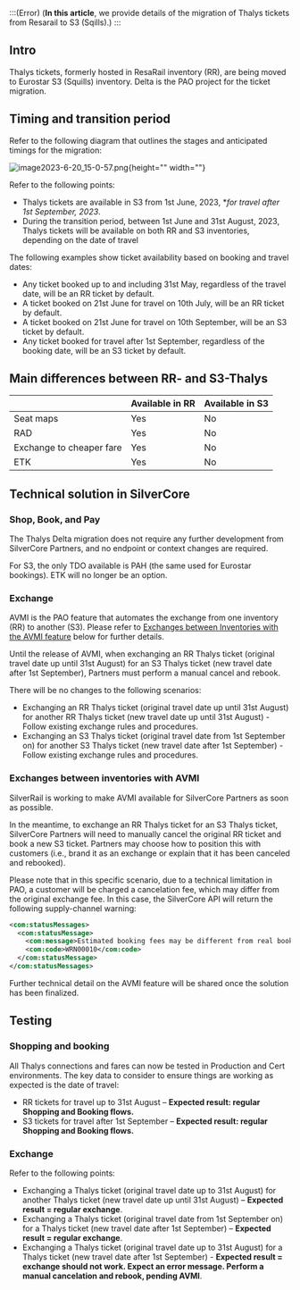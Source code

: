 :::(Error) (**In this article**, we provide details of the migration of Thalys tickets from Resarail to S3 (Sqills).)
:::

## Intro

Thalys tickets, formerly hosted in ResaRail inventory (RR), are being moved to Eurostar S3 (Squills) inventory.​  Delta is the PAO project for the ticket migration.

## Timing and transition period

Refer to the following diagram that outlines the stages and anticipated timings for the migration:

![image2023-6-20_15-0-57.png](https://files.document360.io/c53b2e89-8de3-47ad-adf4-5a70ab761260/Images/Documentation/image2023-6-20_15-0-57.png){height="" width=""}

Refer to the following points:

- Thalys tickets are available in S3 from 1st June, 2023, **for travel after 1st September, 2023*. ​
- During the transition period, between 1st June and 31st August, 2023, Thalys tickets will be available on both RR and S3 inventories, depending on the date of travel

The following examples show ticket availability based on booking and travel dates:​

- Any ticket booked up to and including 31st May, regardless of the travel date, will be an RR ticket by default.​
- A ticket booked on 21st June for travel on 10th July, will be an RR ticket by default.​
- A ticket booked on 21st June for travel on 10th September, will be an S3 ticket by default.​
- Any ticket booked for travel after 1st September, regardless of the booking date, will be an S3 ticket by default.​

## Main differences between RR- and S3-Thalys

| | Available in RR | Available in S3|
|:--|:--|:--|
| Seat maps |Yes| No|
| RAD |Yes|No|
| Exchange to cheaper fare | Yes| No|
| ETK|Yes |No |

## Technical solution​ in SilverCore

### Shop, Book, and Pay

The Thalys Delta migration does not require any further development from SilverCore Partners, and no endpoint or context changes are required.​

For S3, the only TDO available is PAH (the same used for Eurostar bookings).  ETK will no longer be an option​.

### Exchange

AVMI is the PAO feature that automates the exchange from one inventory (RR) to another (S3).  Please refer to [Exchanges between Inventories​ with the AVMI feature](/v1/docs/thalys-delta#exchanges-between-inventories​-with-avmi) below for further details.

Until the release of AVMI, when exchanging an RR Thalys ticket (original travel date up until 31st August) for an S3 Thalys ticket (new travel date after 1st September), Partners must perform a manual cancel and rebook. ​

There will be no changes to the following scenarios:​

- Exchanging an RR Thalys ticket (original travel date up until 31st August) for another RR Thalys ticket (new travel date up until 31st August) - Follow existing exchange rules and procedures.​
- Exchanging an S3 Thalys ticket (original travel date from 1st September on) for another S3 Thalys ticket (new travel date after 1st September) - Follow existing exchange rules and procedures.

### Exchanges between inventories​ with AVMI

SilverRail is working to make AVMI available for SilverCore Partners as soon as possible.

In the meantime, to exchange an RR Thalys ticket for an S3 Thalys ticket, SilverCore Partners will need to manually cancel the original RR ticket and book a new S3 ticket.  Partners may choose how to position this with customers (i.e., brand it as an exchange or explain that it has been canceled and rebooked).​

Please note that in this specific scenario, due to a technical limitation in PAO, a customer will be charged a cancelation fee, which may differ from the original exchange fee.  In this case, the SilverCore API will return the following supply-channel warning:​

```XML
<com:statusMessages>
  <com:statusMessage>
    <com:message>Estimated booking fees may be different from real booking fees</com:message>
    <com:code>WRN00010</com:code>
  </com:statusMessage>
</com:statusMessages>
```

Further technical detail on the AVMI feature will be shared once the solution has been finalized.

## Testing ​

### Shopping and booking​

All Thalys connections and fares can now be tested in Production and Cert environments.  The key data to consider to ensure things are working as expected is the date of travel: ​

- RR tickets for travel up to 31st August – **Expected result: regular Shopping and Booking flows.** ​
- S3 tickets for travel after 1st September – **Expected result: regular Shopping and Booking flows.** ​

### Exchange

Refer to the following points:​

- Exchanging a Thalys ticket (original travel date up to 31st August) for another Thalys ticket (new travel date up until 31st August) –  **Expected result = regular exchange**. ​
- Exchanging a Thalys ticket (original travel date from 1st September on) for a Thalys ticket (new travel date after 1st September) – **Expected result = regular exchange**.
- Exchanging a Thalys ticket (original travel date up to 31st August) for a Thalys ticket (new travel date after 1st September) - **Expected result = exchange should not work.  Expect an error message.  Perform a manual cancelation and rebook, pending AVMI**​.
